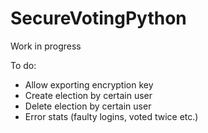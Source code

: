 # SecureVotingPython

Work in progress

To do:
- Allow exporting encryption key
- Create election by certain user
- Delete election by certain user
- Error stats (faulty logins, voted twice etc.)